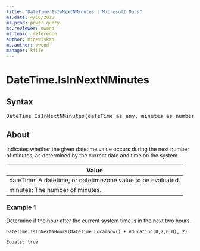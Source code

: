 ```yaml
---
title: "DateTime.IsInNextNMinutes | Microsoft Docs"
ms.date: 4/16/2018
ms.prod: power-query
ms.reviewer: owend
ms.topic: reference
author: minewiskan
ms.author: owend
manager: kfile
---
```

# DateTime.IsInNextNMinutes

## Syntax

<pre>
DateTime.IsInNextNMinutes(dateTime as any, minutes as number) as nullable logical  
</pre>
  
## About  
Indicates whether the given datetime value occurs during the next number of minutes, as determined by the current date and time on the system.  
  
|Value|  
|---------|  
|dateTime: A datetime, or datetimezone value to be evaluated.|  
|minutes: The number of minutes.|  
  
### Example 1  
Determine if the hour after the current system time is in the next two hours.  
  
```powerquery-m
DateTime.IsInNextNHours(DateTime.LocalNow() + #duration(0,2,0,0), 2)  
```  
  
```powerquery-m
Equals: true  
```  
